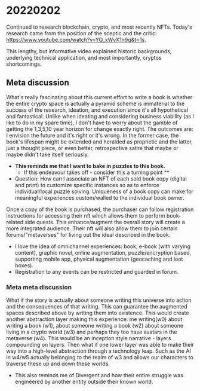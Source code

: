 # 20220202

Continued to research blockchain, crypto, and most recently NFTs. Today's research came from the position of the sceptic and the critic: https://www.youtube.com/watch?v=YQ_xWvX1n9g&t=1s.

This lengthy, but informative video explained historic backgrounds, underlying technical application, and most importantly, cryptos shortcomings.

## Meta discussion
What's really fascinating about this current effort to write a book is whether the entire crypto space is actually a pyramid scheme is immaterial to the success of the research, ideation, and execution since it's all hypothetical and fantastical. Unlike when ideating and considering business viability (as I like to do in my spare time), I don't have to worry about the gamble of getting the 1,3,5,10 year horizon for change exactly right. The outcomes are: I envision the future and it's right or it's wrong. In the former case, the book's lifespan might be extended and heralded as prophetic and the latter, just a thought piece, or even better, retrospective satire that maybe or maybe didn't take itself seriously.
- <b>This reminds me that I want to bake in puzzles to this book.</b>
    -   If this endeavour takes off - consider this a turning point <b>^^</b>
- Question: How can I associate an NFT of each sold book copy (digital and print) to customize specific instances so as to enforce individual/local puzzle solving. Uniqueness of a book copy can make for meaningful experiences custom/walled to the individual book owner.

Once a copy of the book is purchased, the purchaser can follow registration instructions for accessing their nft which allows them to perform book-related side quests. This enhance/augment the overall story will create a more integrated audience. Their nft will also allow them to join certain forums/"metaverses" for living out the ideal described in the book.
- I love the idea of omnichannel experiences: book, e-book (with varying content), graphic novel, online augmentation, puzzle/encryption based, supporting mobile app, physical augmentation (geocaching and loot boxes).
- Registration to any events can be restricted and guarded in forum.

### Meta meta discussion
What if the story is actually about someone writing this universe into action and the consequences of that writing. This can guarantee the augmented spaces described above by writing them into existence. This would create another abstraction layer making this experience: me writing(w0) about writing a book (w1), about someone writing a book (w2) about someone living in a crypto world (w3) and perhaps they too have avatars in the metaverse (w4). This would be an inception style narrative - layers compounding on layers. Then what if one lower layer was able to make their way into a high-level abstraction through a technology leap. Such as the AI in w4/w5 actually belonging to the realm of w3 and allows our characters to traverse these up and down these worlds.
- This also reminds me of Divergent and how their entire struggle was engineered by another entity outside their known world.
